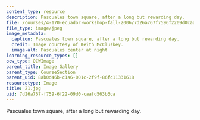 ```yaml
---
content_type: resource
description: Pascuales town square, after a long but rewarding day.
file: /courses/4-170-ecuador-workshop-fall-2006/7d26a767f7596f2209d0caafd563b3ca_21.jpg
file_type: image/jpeg
image_metadata:
  caption: Pascuales town square, after a long but rewarding day.
  credit: Image courtesy of Keith McCluskey.
  image-alt: Pascuales center at night
learning_resource_types: []
ocw_type: OCWImage
parent_title: Image Gallery
parent_type: CourseSection
parent_uid: 8ab0d46b-c1a6-001c-2f9f-86fc11331618
resourcetype: Image
title: 21.jpg
uid: 7d26a767-f759-6f22-09d0-caafd563b3ca
---
```

Pascuales town square, after a long but rewarding day.

